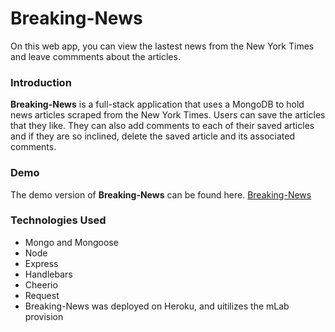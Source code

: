 # Breaking-News

On this web app, you can view the lastest news from the New York Times and leave commments about the articles.

### Introduction
**Breaking-News** is a full-stack application that uses a MongoDB to hold news articles scraped from the New York Times. Users can save the articles that they like. They can also add comments to each of their saved articles and if they are so inclined, delete the saved article and its associated comments.

### Demo
The demo version of **Breaking-News** can be found here. [Breaking-News](https://tranquil-savannah-35519.herokuapp.com/)

### Technologies Used

*  Mongo and Mongoose
*  Node
*  Express
*  Handlebars
*  Cheerio
*  Request
*  Breaking-News was deployed on Heroku, and uitilizes the mLab provision
